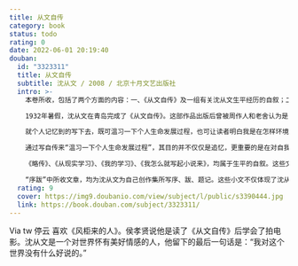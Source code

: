 ```yaml
---
title: 从文自传
category: book
status: todo
rating: 0
date: 2022-06-01 20:19:40
douban:
  id: "3323311"
  title: 从文自传
  subtitle: 沈从文 / 2008 / 北京十月文艺出版社
  intro: >-
    本卷所收，包括了两个方面的内容：一、《从文自传》及一组有关沈从文生平经历的自叙；二、沈从文为自己的创作集所写的序、跋、题记、艺文题识以及《废邮存底》等谈论文学艺术的文字。

    1932年暑假，沈从文在青岛完成了《从文自传》。这部作品出版后曾被周作人和老舍认为是“一九三四年我爱读的书”。《从文自传》讲述的是1902-1922年沈从文进入都市前的人生经历，即沈从文的湘西经历，他曾这样谈及《从文自传》的创作：

    就个人记忆到的写下去，既可温习一下个人生命发展过程，也可让读者明白我是在怎样环境下活过来的一个人。特别是在生活陷于完全绝望中，还能充满勇气和信心始终坚持工作，他的动力来源何在。

    通过写自传来“温习一下个人生命发展过程”，其目的并不仅仅是追忆，更重要的是在对自我生命的反思中，展开自身与自身的对话，为当下自我寻根，并以此敞开通向未来的路。《从文自传》中对过去的追忆始终联系着目前生命情状。在追溯过去的人生经历时，其时间指向始终是现时的“我”。他曾这样回忆这段时期：“民廿过了青岛，海边的天与水，云物和草木，重新教育我，洗炼我，启发我。又因为空暇较多，不在图书馆即到野外，我的笔有了更多方面的试探。且起始认识了自己。”《从文自传》的写作，正是沈从文“认识自己”的一个重要事件。而完成这一自我认同，对于沈从文的创作无疑是极具意义的。在《从文自传》中，我们可以看到沈从文的湘西经历是如何影响到他的创作，他的创作与这段经历有着怎样不可分割的关系。而在《从文自传》后不久，沈从文也就迎来了他创作的第一个高峰期。

    《略传》、《从现实学习》、《我的学习》、《我怎么就写起小说来》，均属于生平的自叙。这些文字，虽然议论多于叙事，却更为显在地展示出沈从文在不同历史时期的心路历程及不同现实处境中对自我的不同认知。《往来书信·1949》是沈从文1949年书信的集成。对了解沈从文精神历程而言，1949年是极其重要的一年。这一年，沈从文染上了类似“迫害狂”的精神疾病。这组书信，真实而集中地记录了沈从文从发病到痊愈的所思所想、所疑所惧，勾画出他在特定历史情境中的心理及精神轨迹。就个人经历而言，这虽然只是沈从文的“个案”，却典型地再现了历史转折关头，中国知识分子宿命式的悲剧存在。

    “序跋”中所收文章，均为沈从文为自己创作集所写序、跋、题记。这些小文不仅体现了沈从文独特的文学观和艺术观，同时也呈现出沈从文极具个人特色的序跋风格。本卷还收录了沈从文曾结集出版过的《废邮存底》以及后来在《云南看云集》中收入的《新废邮存底》中的部分文章，以及沈从文论文学艺术创作的文字，包括《论技巧》、《谈进步》、《短篇小说》、《论特写》等。从这些文论中，不难窥见沈从文独特的文学艺术观。
  rating: 9
  cover: https://img9.doubanio.com/view/subject/l/public/s3390444.jpg
  link: https://book.douban.com/subject/3323311/
---
```


Via tw 停云 喜欢《风柜来的人》。侯孝贤说他是读了《从文自传》后学会了拍电影。沈从文是一个对世界怀有美好情感的人，他留下的最后一句话是：“我对这个世界没有什么好说的。”